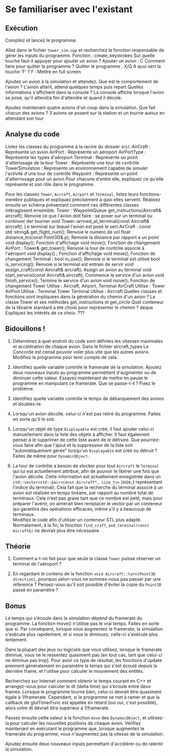 # Se familiariser avec l'existant

## Exécution

Compilez et lancez le programme.

Allez dans le fichier `tower_sim.cpp` et recherchez la fonction responsable de gérer les inputs du programme.
Fonction : create_keystrokes
Sur quelle touche faut-il appuyer pour ajouter un avion ?
Ajouter un avion : C
Comment faire pour quitter le programme ?
Quitter le programme : X/Q
A quoi sert la touche 'F' ?
F : Mettre en full screen

Ajoutez un avion à la simulation et attendez.
Que est le comportement de l'avion ?
L'avion atterit, attend quelques temps puis repart
Quelles informations s'affichent dans la console ?
La console affiche lorsque l'avion se pose, qu'il attend/a fini d'attendre et quand il décole.

Ajoutez maintenant quatre avions d'un coup dans la simulation.
Que fait chacun des avions ?
3 avions se posent sur la station et un tourne autour en attendant son tour

## Analyse du code

Listez les classes du programme à la racine du dossier src/.
AirCraft : Représente un avion
AirPort : Représente un aéroport
AirPortType : Représente les types d'aéroport
Terminal : Représente un point d'atterissage de la tour
Tower : Représente une tour de contrôle
TowerSimulation : Représente un environnement capable de simuler l'activité d'une tour de contrôle
Waypoint : Représente un point d'atterrissage pour un avion
Pour chacune d'entre elle, expliquez ce qu'elle représente et son rôle dans le programme.

Pour les classes `Tower`, `Aircaft`, `Airport` et `Terminal`, listez leurs fonctions-membre publiques et expliquez précisément à quoi elles servent.
Réalisez ensuite un schéma présentant comment ces différentes classes intéragissent ensemble.
Tower : 
    WaypointQueue get_instructions(Aircraft& aircraft); Renvoie ce que l'avion doit faire : se poser sur un terminal ou continuer der tourner
    void Tower::arrived_at_terminal(const Aircraft& aircraft); Le terminal sur lequel l'avion est posé le sert
AirCraft :
    const std::string& get_flight_num(); Renvoie le numéro de vol
    float distance_to(const Point3D& p); Renvoie la distance par rapport a un point
    void display(); Fonction d'affichage
    void move(); Fonction de changement
AirPort :
    Tower& get_tower(); Renvoie la tour de contrôle associé à l'aéroport
    void display() ; Fonction d'affichage
    void move(); Fonction de changement
Terminal :
    bool in_use(); Renvoie si le terminal est utilisé
    bool is_servicing(); Renvoie si le terminal est entrain de servir
    void assign_craft(const Aircraft& aircraft); Assign un avion au terminal
    void start_service(const Aircraft& aircraft); Commence le service d'un avion
    void finish_service(); Termine le service d'un avion
    void move(); Fonction de changement
Tower Utilise : Aircraft, Airport, Terminal
AirCraft Utilise : Tower
AirPort Utilise : Terminal Tower
Terminal Utilise : Aircraft
Quelles classes et fonctions sont impliquées dans la génération du chemin d'un avion ?
La classe Tower et ses méthodes get_instructions et get_circle
Quel conteneur de la librairie standard a été choisi pour représenter le chemin ?
deque<WayPoint>
Expliquez les intérêts de ce choix.
???

## Bidouillons !

1) Déterminez à quel endroit du code sont définies les vitesses maximales et accélération de chaque avion.
Dans le fichier aircraft_types
Le Concorde est censé pouvoir voler plus vite que les autres avions.
Modifiez le programme pour tenir compte de cela.

2) Identifiez quelle variable contrôle le framerate de la simulation.
Ajoutez deux nouveaux inputs au programme permettant d'augmenter ou de diminuer cette valeur.
Essayez maintenant de mettre en pause le programme en manipulant ce framerate. Que se passe-t-il ? Fixez le problème.

3) Identifiez quelle variable contrôle le temps de débarquement des avions et doublez-le.

4) Lorsqu'un avion décolle, celui-ci n'est pas retiré du programme.
Faites en sorte qu'il le soit.

5) Lorsqu'un objet de type `Displayable` est créé, il faut ajouter celui-ci manuellement dans la liste des objets à afficher.
Il faut également penser à le supprimer de cette liste avant de le détruire.
Que pourriez-vous faire afin que l'ajout et la suppression de la liste soit "automatiquement gérée" lorsqu'un `Displayable` est créé ou détruit ?
Faites de même pour `DynamicObject`.

6) La tour de contrôle a besoin de stocker pour tout `Aircraft` le `Terminal` qui lui est actuellement attribué, afin de pouvoir le libérer une fois que l'avion décolle.
Cette information est actuellement enregistrée dans un `std::vector<std::pair<const Aircraft*, size_t>>` (size_t représentant l'indice du terminal).
Cela fait que la recherche du terminal associé à un avion est réalisée en temps linéaire, par rapport au nombre total de terminaux.
Cela n'est pas grave tant que ce nombre est petit, mais pour préparer l'avenir, on aimerait bien remplacer le vector par un conteneur qui garantira des opérations efficaces, même s'il y a beaucoup de terminaux.\
Modifiez le code afin d'utiliser un conteneur STL plus adapté. Normalement, à la fin, la fonction `find_craft_and_terminal(const Aicraft&)` ne devrait plus être nécessaire.

## Théorie

1) Comment a-t-on fait pour que seule la classe `Tower` puisse réserver un terminal de l'aéroport ?

2) En regardant le contenu de la fonction `void Aircraft::turn(Point3D direction)`, pourquoi selon-vous ne sommes-nous pas passer par une réference ?
Pensez-vous qu'il soit possible d'éviter la copie du `Point3D` passé en paramètre ?

## Bonus

Le temps qui s'écoule dans la simulation dépend du framerate du programme.
La fonction move() n'utilise pas le vrai temps. Faites en sorte que si.
Par conséquent, lorsque vous augmentez le framerate, la simulation s'exécute plus rapidement, et si vous le diminuez, celle-ci s'exécute plus lentement.

Dans la plupart des jeux ou logiciels que vous utilisez, lorsque le framerate diminue, vous ne le ressentez quasiment pas (en tout cas, tant que celui-ci ne diminue pas trop).
Pour avoir ce type de résultat, les fonctions d'update prennent généralement en paramètre le temps qui s'est écoulé depuis la dernière frame, et l'utilise pour calculer le mouvement des entités.

Recherchez sur Internet comment obtenir le temps courant en C++ et arrangez-vous pour calculer le dt (delta time) qui s'écoule entre deux frames.
Lorsque le programme tourne bien, celui-ci devrait être quasiment égale à 1/framerate.
Cependant, si le programme se met à ramer et que la callback de glutTimerFunc est appelée en retard (oui oui, c'est possible), alors votre dt devrait être supérieur à 1/framerate.

Passez ensuite cette valeur à la fonction `move` des `DynamicObject`, et utilisez-la pour calculer les nouvelles positions de chaque avion.
Vérifiez maintenant en exécutant le programme que, lorsque augmentez le framerate du programme, vous n'augmentez pas la vitesse de la simulation.

Ajoutez ensuite deux nouveaux inputs permettant d'accélérer ou de ralentir la simulation.
